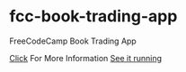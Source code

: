 # fcc-book-trading-app
FreeCodeCamp Book Trading App

[Click](https://www.freecodecamp.com/challenges/manage-a-book-trading-club) For More Information
[See it running](https://agile-shelf-89721.herokuapp.com/)
